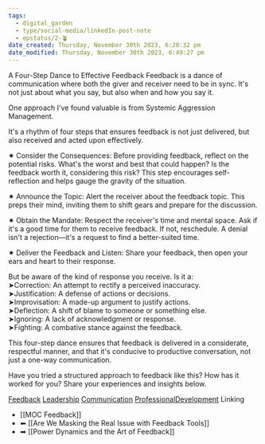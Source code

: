 ```yaml
---
tags:
  - digital_garden
  - type/social-media/linkedIn-post-note
  - epstatus/2-🪴
date_created: Thursday, November 30th 2023, 6:20:32 pm
date_modified: Thursday, November 30th 2023, 6:49:27 pm
---
```

 A Four-Step Dance to Effective Feedback
Feedback is a dance of communication where both the giver and receiver need to be in sync. It's not just about what you say, but also when and how you say it.  
  
One approach I've found valuable is from Systemic Aggression Management.  
  
It's a rhythm of four steps that ensures feedback is not just delivered, but also received and acted upon effectively.  
  
✷ Consider the Consequences: Before providing feedback, reflect on the potential risks. What's the worst and best that could happen? Is the feedback worth it, considering this risk? This step encourages self-reflection and helps gauge the gravity of the situation.  
  
✷ Announce the Topic: Alert the receiver about the feedback topic. This preps their mind, inviting them to shift gears and prepare for the discussion.  
  
✷ Obtain the Mandate: Respect the receiver's time and mental space. Ask if it's a good time for them to receive feedback. If not, reschedule. A denial isn't a rejection—it's a request to find a better-suited time.  
  
✷ Deliver the Feedback and Listen: Share your feedback, then open your ears and heart to their response.  
  
But be aware of the kind of response you receive. Is it a:  
➤Correction: An attempt to rectify a perceived inaccuracy.  
➤Justification: A defense of actions or decisions.  
➤Improvisation: A made-up argument to justify actions.  
➤Deflection: A shift of blame to someone or something else.  
➤Ignoring: A lack of acknowledgment or response.  
➤Fighting: A combative stance against the feedback.  
  
This four-step dance ensures that feedback is delivered in a considerate, respectful manner, and that it's conducive to productive conversation, not just a one-way communication.  
  
Have you tried a structured approach to feedback like this? How has it worked for you? Share your experiences and insights below.  
  
[Feedback](https://www.linkedin.com/feed/hashtag/?keywords=feedback&highlightedUpdateUrns=urn%3Ali%3Aactivity%3A7134947739376738305) [Leadership](https://www.linkedin.com/feed/hashtag/?keywords=leadership&highlightedUpdateUrns=urn%3Ali%3Aactivity%3A7134947739376738305) [Communication](https://www.linkedin.com/feed/hashtag/?keywords=communication&highlightedUpdateUrns=urn%3Ali%3Aactivity%3A7134947739376738305) [ProfessionalDevelopment](https://www.linkedin.com/feed/hashtag/?keywords=professionaldevelopment&highlightedUpdateUrns=urn%3Ali%3Aactivity%3A7134947739376738305)
 Linking
+ [[MOC Feedback]]
+ ⬅ [[Are We Masking the Real Issue with Feedback Tools]]
+ ➡ [[Power Dynamics and the Art of Feedback]]

